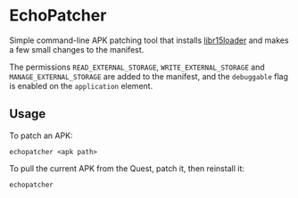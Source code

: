 # EchoPatcher

Simple command-line APK patching tool that installs [libr15loader](https://github.com/RedBrumbler/Libr15Loader) and makes a few small changes to the manifest.

The permissions `READ_EXTERNAL_STORAGE`, `WRITE_EXTERNAL_STORAGE` and `MANAGE_EXTERNAL_STORAGE` are added to the manifest, and the `debuggable` flag is enabled on the `application` element.

## Usage
To patch an APK:

`echopatcher <apk path>`

To pull the current APK from the Quest, patch it, then reinstall it:

`echopatcher`